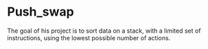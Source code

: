# Push_swap
The goal of his project is to sort data on a stack, with a limited set of instructions, using
the lowest possible number of actions.
